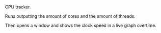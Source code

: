 CPU tracker.

Runs outputting the amount of cores and the amount of threads.

Then opens a window and shows the clock speed in a live graph overtime.
